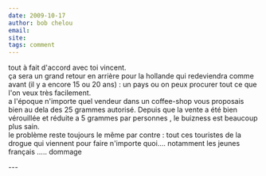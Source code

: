 ```yaml
---
date: 2009-10-17
author: bob chelou
email: 
site: 
tags: comment
---
```


<p>tout à fait d'accord avec toi vincent.<br />
ça sera un grand retour en arrière pour la hollande qui redeviendra comme avant (il y a encore 15 ou 20 ans) : un pays ou on peux procurer tout ce que l'on veux très facilement.<br />
a l'époque n'importe quel vendeur dans un coffee-shop vous proposais bien au dela des 25 grammes autorisé. Depuis que la vente a été bien vérouillée et réduite a 5 grammes par personnes , le buizness est beaucoup plus sain.<br />
le problème reste toujours le même par contre : tout ces touristes de la drogue qui viennent pour faire n'importe quoi.... notamment les jeunes français ..... dommage<br />
</p>
---
